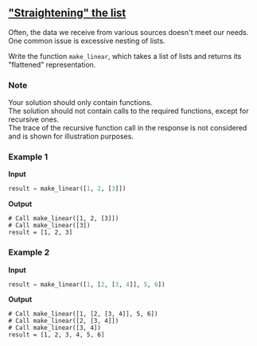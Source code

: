 ## ["Straightening" the list](../../../solutions/4.3/43_j.py)

Often, the data we receive from various sources doesn't meet our needs. One common issue is excessive nesting of lists.

Write the function `make_linear`, which takes a list of lists and returns its "flattened" representation.

### Note

Your solution should only contain functions.\
The solution should not contain calls to the required functions, except for recursive ones.\
The trace of the recursive function call in the response is not considered and is shown for illustration purposes.

### Example 1

__Input__
```python
result = make_linear([1, 2, [3]])
```

__Output__
```plaintext
# Call make_linear([1, 2, [3]])
# Call make_linear([3])
result = [1, 2, 3]
```

### Example 2

__Input__
```python
result = make_linear([1, [2, [3, 4]], 5, 6])
```

__Output__
```plaintext
# Call make_linear([1, [2, [3, 4]], 5, 6])
# Call make_linear([2, [3, 4]])
# Call make_linear([3, 4])
result = [1, 2, 3, 4, 5, 6]
```